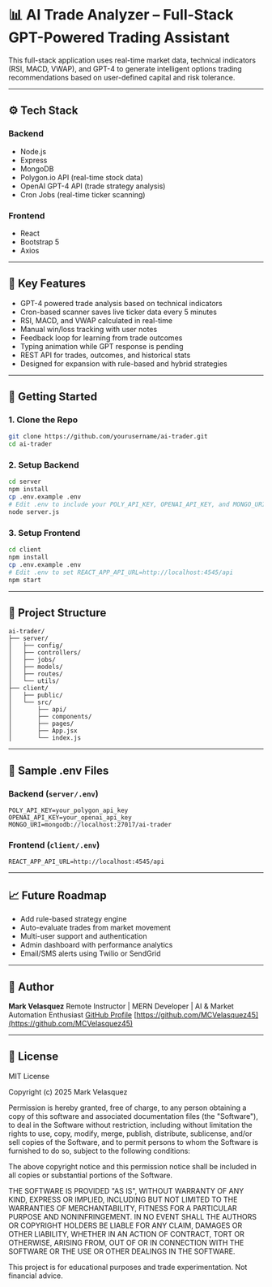 # 📊 AI Trade Analyzer – Full-Stack GPT-Powered Trading Assistant

This full-stack application uses real-time market data, technical indicators (RSI, MACD, VWAP), and GPT-4 to generate intelligent options trading recommendations based on user-defined capital and risk tolerance.

---

## ⚙️ Tech Stack

### Backend

* Node.js
* Express
* MongoDB
* Polygon.io API (real-time stock data)
* OpenAI GPT-4 API (trade strategy analysis)
* Cron Jobs (real-time ticker scanning)

### Frontend

* React
* Bootstrap 5
* Axios

---

## 🧠 Key Features

* GPT-4 powered trade analysis based on technical indicators
* Cron-based scanner saves live ticker data every 5 minutes
* RSI, MACD, and VWAP calculated in real-time
* Manual win/loss tracking with user notes
* Feedback loop for learning from trade outcomes
* Typing animation while GPT response is pending
* REST API for trades, outcomes, and historical stats
* Designed for expansion with rule-based and hybrid strategies

---

## 🚀 Getting Started

### 1. Clone the Repo

```bash
git clone https://github.com/yourusername/ai-trader.git
cd ai-trader
```

### 2. Setup Backend

```bash
cd server
npm install
cp .env.example .env
# Edit .env to include your POLY_API_KEY, OPENAI_API_KEY, and MONGO_URI
node server.js
```

### 3. Setup Frontend

```bash
cd client
npm install
cp .env.example .env
# Edit .env to set REACT_APP_API_URL=http://localhost:4545/api
npm start
```

---

## 📂 Project Structure

```
ai-trader/
├── server/
│   ├── config/
│   ├── controllers/
│   ├── jobs/
│   ├── models/
│   ├── routes/
│   └── utils/
├── client/
│   ├── public/
│   └── src/
│       ├── api/
│       ├── components/
│       ├── pages/
│       ├── App.jsx
│       └── index.js
```

---

## 🧪 Sample .env Files

### Backend (`server/.env`)

```
POLY_API_KEY=your_polygon_api_key
OPENAI_API_KEY=your_openai_api_key
MONGO_URI=mongodb://localhost:27017/ai-trader
```

### Frontend (`client/.env`)

```
REACT_APP_API_URL=http://localhost:4545/api
```

---

## 📈 Future Roadmap

* Add rule-based strategy engine
* Auto-evaluate trades from market movement
* Multi-user support and authentication
* Admin dashboard with performance analytics
* Email/SMS alerts using Twilio or SendGrid

---

## 👤 Author

**Mark Velasquez**
Remote Instructor | MERN Developer | AI & Market Automation Enthusiast
[GitHub Profile](https://github.com/yourusername) [https://github.com/MCVelasquez45](https://github.com/MCVelasquez45)

---

## 📝 License

MIT License

Copyright (c) 2025 Mark Velasquez

Permission is hereby granted, free of charge, to any person obtaining a copy
of this software and associated documentation files (the "Software"), to deal
in the Software without restriction, including without limitation the rights
to use, copy, modify, merge, publish, distribute, sublicense, and/or sell
copies of the Software, and to permit persons to whom the Software is
furnished to do so, subject to the following conditions:

The above copyright notice and this permission notice shall be included in all
copies or substantial portions of the Software.

THE SOFTWARE IS PROVIDED "AS IS", WITHOUT WARRANTY OF ANY KIND, EXPRESS OR
IMPLIED, INCLUDING BUT NOT LIMITED TO THE WARRANTIES OF MERCHANTABILITY,
FITNESS FOR A PARTICULAR PURPOSE AND NONINFRINGEMENT. IN NO EVENT SHALL THE
AUTHORS OR COPYRIGHT HOLDERS BE LIABLE FOR ANY CLAIM, DAMAGES OR OTHER
LIABILITY, WHETHER IN AN ACTION OF CONTRACT, TORT OR OTHERWISE, ARISING FROM,
OUT OF OR IN CONNECTION WITH THE SOFTWARE OR THE USE OR OTHER DEALINGS IN THE
SOFTWARE.

This project is for educational purposes and trade experimentation. Not financial advice.


